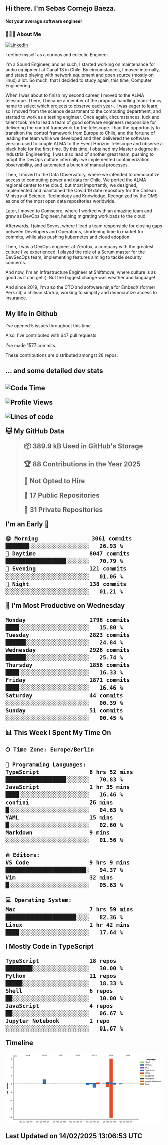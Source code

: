 <h2> Hi there.  I'm Sebas Cornejo Baeza.</h2>
<h4> Not your average software engineer</h4>
<h3> 👨🏻‍💻 About Me </h3>
<a href="http://linkedin.com/in/sebastian-cornejo-baeza/"><img alt="LinkedIn" src="https://img.shields.io/badge/Sebas%20Cornejo%20-informational?style=appveyor&logo=linkedin"></a>


I define myself as a curious and eclectic Engineer.

I'm a Sound Engineer, and as such, I started working on maintenance for audio equipment at Canal 13 in Chile.
By circumstances, I moved internally, and stated playing with network equipment and open source (mostly on linux) 
a lot. So much, that I decided to study again, this time, Computer Engineering.

When I was about to finish my second career, I moved to the ALMA telescope. There, I became a member of the proposal handling team
-fancy name to select which projects to observe each year-. 
I was eager to learn, so I moved from the science department to the computing department, and started to work as 
a testing engineer. Once again, circumstances, luck and talent took me to lead a team of good software engineers 
responsible for delivering the control framework for the telescope. I had the opportunity to transition the control framework from
Europe to Chile, and the fortune of leading the team while we developed and then delivered the software
version used to couple ALMA to the Event Horizon Telescope and observe a black hole for the first time.
By this time, I obtained my Master's degree in Industrial Engineering.
I was also lead of another great team, pushing to adopt the DevOps culture internally: we implemented containerization, observability, and automated a bunch of manual processes.

Then, I moved to the Data Observatory, where we intended to democratize access to computing power
and data for Chile. We ported the ALMA regional center to the cloud, but most importantly, we designed, implemented
and maintained the Covid 19 date repository for the Chilean Ministry of Science, Technology and Knowledge, Recognized by the OMS as one of the most open
data repositories worldwide.

Later, I moved to Comscore, where I worked with an amazing team and grew as DevOps Engineer, helping migrating workloads to the cloud.

Afterwards, I joined Sovos, where I lead a team responsible for closing gaps between Developers and Operations, shortening time to market for commits, while
also pushing kubernetes and cloud adoption.

Then, I was a DevOps engineer at Zerofox, a company with the greatest culture I've experienced. I played the role of a Scrum master for the DevSecOps team,
implementing features aiming to tackle security concerns.

And now, I'm an Infrastructure Engineer at Shiftmove, where culture is as good as it can get :). But the biggest change was weather and language!
 
And since 2019, I'm also the CTO and software ninja for EmbedX (former Perk.cl), a chilean startup, working to simplify and democratize access to insurance.

<h2> My life in Github </h2>

I've opened 5 issues throughout this time.

Also, I've contributed with 647 pull requests.

I've made 1577 commits.

These contributions are distributed amongst 28 repos.

<h2>... and some detailed dev stats<h2>

<!--START_SECTION:waka-->
![Code Time](http://img.shields.io/badge/Code%20Time-1%2C013%20hrs%2025%20mins-blue)

![Profile Views](http://img.shields.io/badge/Profile%20Views-2-blue)

![Lines of code](https://img.shields.io/badge/From%20Hello%20World%20I%27ve%20Written-4.6%20million%20lines%20of%20code-blue)

**🐱 My GitHub Data** 

> 📦 389.9 kB Used in GitHub's Storage 
 > 
> 🏆 88 Contributions in the Year 2025
 > 
> 🚫 Not Opted to Hire
 > 
> 📜 17 Public Repositories 
 > 
> 🔑 31 Private Repositories 
 > 
**I'm an Early 🐤** 

```text
🌞 Morning                3061 commits        ███████░░░░░░░░░░░░░░░░░░   26.93 % 
🌆 Daytime                8047 commits        ██████████████████░░░░░░░   70.79 % 
🌃 Evening                121 commits         ░░░░░░░░░░░░░░░░░░░░░░░░░   01.06 % 
🌙 Night                  138 commits         ░░░░░░░░░░░░░░░░░░░░░░░░░   01.21 % 
```
📅 **I'm Most Productive on Wednesday** 

```text
Monday                   1796 commits        ████░░░░░░░░░░░░░░░░░░░░░   15.80 % 
Tuesday                  2823 commits        ██████░░░░░░░░░░░░░░░░░░░   24.84 % 
Wednesday                2926 commits        ██████░░░░░░░░░░░░░░░░░░░   25.74 % 
Thursday                 1856 commits        ████░░░░░░░░░░░░░░░░░░░░░   16.33 % 
Friday                   1871 commits        ████░░░░░░░░░░░░░░░░░░░░░   16.46 % 
Saturday                 44 commits          ░░░░░░░░░░░░░░░░░░░░░░░░░   00.39 % 
Sunday                   51 commits          ░░░░░░░░░░░░░░░░░░░░░░░░░   00.45 % 
```


📊 **This Week I Spent My Time On** 

```text
🕑︎ Time Zone: Europe/Berlin

💬 Programming Languages: 
TypeScript               6 hrs 52 mins       ██████████████████░░░░░░░   70.83 % 
JavaScript               1 hr 35 mins        ████░░░░░░░░░░░░░░░░░░░░░   16.46 % 
confini                  26 mins             █░░░░░░░░░░░░░░░░░░░░░░░░   04.63 % 
YAML                     15 mins             █░░░░░░░░░░░░░░░░░░░░░░░░   02.60 % 
Markdown                 9 mins              ░░░░░░░░░░░░░░░░░░░░░░░░░   01.56 % 

🔥 Editors: 
VS Code                  9 hrs 9 mins        ████████████████████████░   94.37 % 
Vim                      32 mins             █░░░░░░░░░░░░░░░░░░░░░░░░   05.63 % 

💻 Operating System: 
Mac                      7 hrs 59 mins       █████████████████████░░░░   82.36 % 
Linux                    1 hr 42 mins        ████░░░░░░░░░░░░░░░░░░░░░   17.64 % 
```

**I Mostly Code in TypeScript** 

```text
TypeScript               18 repos            ████████░░░░░░░░░░░░░░░░░   30.00 % 
Python                   11 repos            █████░░░░░░░░░░░░░░░░░░░░   18.33 % 
Shell                    6 repos             ██░░░░░░░░░░░░░░░░░░░░░░░   10.00 % 
JavaScript               4 repos             ██░░░░░░░░░░░░░░░░░░░░░░░   06.67 % 
Jupyter Notebook         1 repo              ░░░░░░░░░░░░░░░░░░░░░░░░░   01.67 % 
```



**Timeline**

![Lines of Code chart](https://raw.githubusercontent.com/scornejob/scornejob/master/assets/bar_graph.png)


 Last Updated on 14/02/2025 13:06:53 UTC
<!--END_SECTION:waka-->
